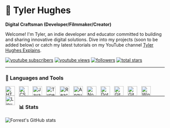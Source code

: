 # 🚀 Tyler Hughes

**Digital Craftsman (Developer/Filmmaker/Creator)**

Welcome! I'm Tyler, an indie developer and educator committed to building and sharing innovative digital solutions. Dive into my projects (soon to be added below) or catch my latest tutorials on my YouTube channel [Tyler Hughes Explains][youtube].

   <p align="left">
      <a href="https://www.youtube.com/@CodeWithTylerYT?sub_confirmation=1">
         <img alt="youtube subscribers" title="Subscribe to my YouTube channel" src="https://custom-icon-badges.demolab.com/youtube/channel/subscribers/UCB2qT-FEeWKBfBDcICJyAfQ?color=%23E05D44&label=SUBSCRIBE&logo=video&logoColor=white&style=for-the-badge&labelColor=CE4630"/></a> 
      <a href="https://www.youtube.com/@CodeWithTylerYT">
         <img alt="youtube views" title="YouTube views" src="https://custom-icon-badges.demolab.com/youtube/channel/views/UCB2qT-FEeWKBfBDcICJyAfQ?color=%23E1AD0E&logo=eye&logoColor=white&style=for-the-badge&labelColor=C79600"/></a> 
      <a href="https://github.com/codewithtyler?tab=followers">
         <img alt="followers" title="Follow me on Github" src="https://custom-icon-badges.demolab.com/github/followers/codewithtyler?color=236ad3&labelColor=1155ba&style=for-the-badge&logo=person-add&label=Follow&logoColor=white"/></a>
      <a href="https://github.com/codewithtyler?tab=repositories&sort=stargazers">
         <img alt="total stars" title="Total stars on GitHub" src="https://custom-icon-badges.demolab.com/github/stars/codewithtyler?color=55960c&style=for-the-badge&labelColor=488207&logo=star"/></a>
   </p>

---

### 🧰 Languages and Tools

<img align="left" alt="HTML" width="30px" style="padding-right:10px;" src="https://cdn.jsdelivr.net/gh/devicons/devicon/icons/html5/html5-plain.svg" />
<img align="left" alt="CSS" width="30px" style="padding-right:10px;" src="https://cdn.jsdelivr.net/gh/devicons/devicon/icons/css3/css3-plain.svg" />
<img align="left" alt="JavaScript" width="30px" style="padding-right:10px;" src="https://cdn.jsdelivr.net/gh/devicons/devicon/icons/javascript/javascript-plain.svg" />
<img align="left" alt="TypeScript" width="30px" style="padding-right:10px;" src="https://cdn.jsdelivr.net/gh/devicons/devicon/icons/typescript/typescript-plain.svg" />
<img align="left" alt="React" width="30px" style="padding-right:10px;" src="https://cdn.jsdelivr.net/gh/devicons/devicon/icons/react/react-original.svg" />
<img align="left" alt="Angular" width="30px" style="padding-right:10px;" src="https://cdn.jsdelivr.net/gh/devicons/devicon/icons/angularjs/angularjs-plain.svg" />
<img align="left" alt="NodeJS" width="30px" style="padding-right:10px;" src="https://cdn.jsdelivr.net/gh/devicons/devicon/icons/nodejs/nodejs-original.svg" />
<img align="left" alt="DotNet" width="30px" style="padding-right:10px;" src="https://cdn.jsdelivr.net/gh/devicons/devicon@latest/icons/dot-net/dot-net-original.svg" />
<img align="left" alt="Git" width="30px" style="padding-right:10px;" src="https://cdn.jsdelivr.net/gh/devicons/devicon/icons/git/git-original.svg" />
<img align="left" alt="GitHub" width="30px" style="padding-right:10px;" src="https://cdn.jsdelivr.net/gh/devicons/devicon/icons/github/github-original.svg" />
<img align="left" alt="Windows" width="30px" style="padding-right:10px;" src="https://cdn.jsdelivr.net/gh/devicons/devicon@latest/icons/windows11/windows11-original.svg" />
<img align="left" alt="Linux" width="30px" style="padding-right:10px;" src="https://cdn.jsdelivr.net/gh/devicons/devicon/icons/linux/linux-original.svg" />
<br />

---

### 📊 Stats

![Forrest's GitHub stats](https://github-readme-stats.vercel.app/api?username=codewithtyler&show_icons=true&theme=gruvbox)


[website]: tylerhughes.info
[youtube]: https://www.youtube.com/@TylerHughesExplains?sub_confirmation=1
